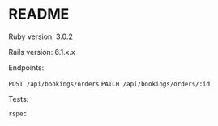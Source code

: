 # README

Ruby version: 3.0.2

Rails version: 6.1.x.x

Endpoints:

`POST /api/bookings/orders`
`PATCH /api/bookings/orders/:id`

Tests:

`rspec`


